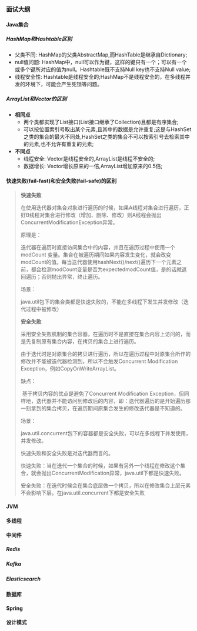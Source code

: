 ### 面试大纲

#### Java集合

##### HashMap和Hashtable区别

* 父类不同: HashMap的父类AbstractMap,而HashTable是继承自Dictionary;
* null值问题: HashMap中，null可以作为键，这样的键只有一个；可以有一个或多个键所对应的值为null。Hashtable既不支持Null key也不支持Null value;
* 线程安全性: Hashtable是线程安全的;HashMap不是线程安全的，在多线程并发的环境下，可能会产生死锁等问题。

##### ArrayList和Vector的区别

* **相同点**
  * 两个类都实现了List接口(List接口继承了Collection)且都是有序集合;
  * 可以按位置索引号取出某个元素,且其中的数据是允许重复;这是与HashSet之类的集合的最大不同处,HashSet之类的集合不可以按索引号去检索其中的元素,也不允许有重复的元素;
* **不同点**
  * 线程安全: Vector是线程安全的,ArrayList是线程不安全的;
  * 数据增长: Vector增长原来的一倍,ArrayList增加原来的0.5倍;

#### 快速失败(fail-fast)和安全失败(fail-safe)的区别

> **快速失败**
>
> 在使用迭代器对集合对象进行遍历的时候，如果A线程对集合进行遍历，正好B线程对集合进行修改（增加、删除、修改）则A线程会抛出ConcurrentModificationException异常。
>
> 原理是：
>
> 迭代器在遍历时直接访问集合中的内容，并且在遍历过程中使用一个 modCount 变量。集合在被遍历期间如果内容发生变化，就会改变modCount的值。每当迭代器使用hashNext()/next()遍历下一个元素之前，都会检测modCount变量是否为expectedmodCount值，是的话就返回遍历；否则抛出异常，终止遍历。
>
> 场景：
>
> java.util包下的集合类都是快速失败的，不能在多线程下发生并发修改（迭代过程中被修改）
>
> **安全失败**
>
>  采用安全失败机制的集合容器，在遍历时不是直接在集合内容上访问的，而是先复制原有集合内容，在拷贝的集合上进行遍历。
>
>  由于迭代时是对原集合的拷贝进行遍历，所以在遍历过程中对原集合所作的修改并不能被迭代器检测到，所以不会触发Concurrent Modification Exception，例如CopyOnWriteArrayList。
>
> 缺点：
>
> ​    基于拷贝内容的优点是避免了Concurrent Modification Exception，但同样地，迭代器并不能访问到修改后的内容，即：迭代器遍历的是开始遍历那一刻拿到的集合拷贝，在遍历期间原集合发生的修改迭代器是不知道的。
>
> 场景：
>
>  java.util.concurrent包下的容器都是安全失败，可以在多线程下并发使用，并发修改。
>
> 快速失败和安全失败是对迭代器而言的。
>
>  快速失败：当在迭代一个集合的时候，如果有另外一个线程在修改这个集合，就会抛出ConcurrentModification异常，java.util下都是快速失败。 
>
> 安全失败：在迭代时候会在集合底层做一个拷贝，所以在修改集合上层元素不会影响下层。在java.util.concurrent下都是安全失败
> 

#### JVM

#### 多线程

#### 中间件

##### Redis

##### Kafka

##### Elasticsearch

#### 数据库

#### Spring

#### 设计模式



